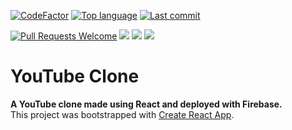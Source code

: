 [![CodeFactor](https://www.codefactor.io/repository/github/TechCPT/youtube-clone/badge)](https://www.codefactor.io/repository/github/TechCPT/youtube-clone)
[![Top language](https://img.shields.io/github/languages/top/TechCPT/youtube-clone)](https://github.com/TechCPT/youtube-clone)
[![Last commit](https://img.shields.io/github/last-commit/TechCPT/youtube-clone)](https://github.com/TechCPT/youtube-clone)

[![Pull Requests Welcome](https://img.shields.io/badge/PRs-welcome-brightgreen.svg?style=flat)](http://makeapullrequest.com)
[![](https://tokei.rs/b1/github/TechCPT/youtube-clone?category=lines)](https://github.com/TechCPT/youtube-clone) 
[![](https://tokei.rs/b1/github/TechCPT/youtube-clone?category=code)](https://github.com/TechCPT/youtube-clone) 
[![](https://tokei.rs/b1/github/TechCPT/youtube-clone?category=files)](https://github.com/TechCPT/youtube-clone)
# YouTube Clone

**A YouTube clone made using React and deployed with Firebase.** </br>
This project was bootstrapped with [Create React App](https://github.com/facebook/create-react-app).